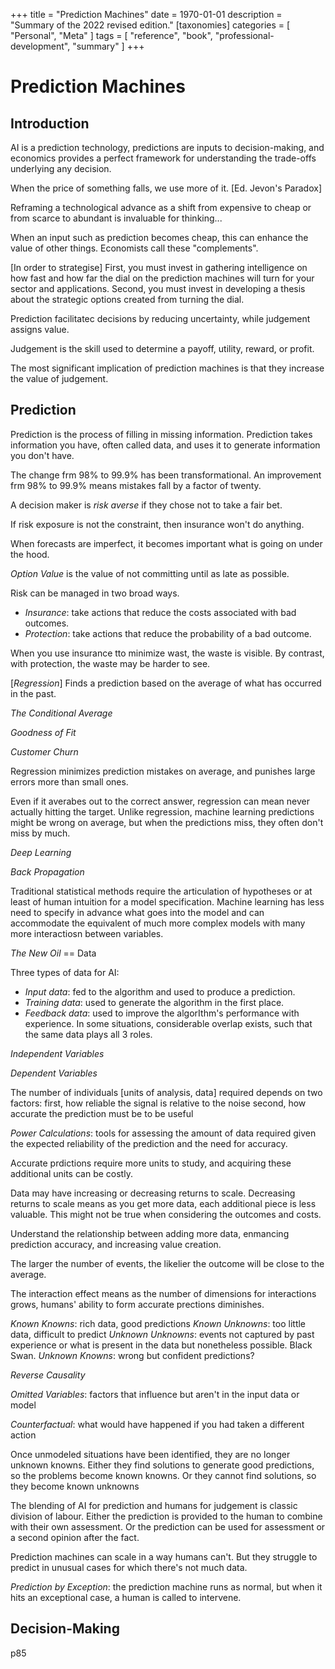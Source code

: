 +++
title = "Prediction Machines"
date = 1970-01-01
description = "Summary of the 2022 revised edition."
[taxonomies]
categories = [ "Personal", "Meta" ]
tags = [ "reference", "book", "professional-development", "summary" ]
+++

# Prediction Machines

## Introduction

AI is a prediction technology, predictions are inputs to decision-making, and economics provides a perfect framework for understanding the trade-offs underlying any decision.

When the price of something falls, we use more of it. [Ed. Jevon's Paradox]

Reframing a technological advance as a shift from expensive to cheap or from scarce to abundant is invaluable for thinking...

When an input such as prediction becomes cheap, this can enhance the value of other things. Economists call these "complements".

[In order to strategise]
First, you must invest in gathering intelligence on how fast and how far the dial on the prediction machines will turn for your sector and applications.
Second, you must invest in developing a thesis about the strategic options created from turning the dial.

Prediction facilitatec decisions by reducing uncertainty, while judgement assigns value.

Judgement is the skill used to determine a payoff, utility, reward, or profit.

The most significant implication of prediction machines is that they increase the value of judgement.

## Prediction

Prediction is the process of filling in missing information.
Prediction takes information you have, often called data, and uses it to generate information you don't have.

The change frm 98% to 99.9% has been transformational.
An improvement frm 98% to 99.9% means mistakes fall by a factor of twenty.

A decision maker is _risk averse_ if they chose not to take a fair bet.

If risk exposure is not the constraint, then insurance won't do anything.

When forecasts are imperfect, it becomes important what is going on under the hood.

_Option Value_ is the value of not committing until as late as possible.

Risk can be managed in two broad ways.
- _Insurance_: take actions that reduce the costs associated with bad outcomes.
- _Protection_: take actions that reduce the probability of a bad outcome.

When you use insurance tto minimize wast, the waste is visible.
By contrast, with protection, the waste may be harder to see.

[_Regression_] Finds a prediction based on the average of what has occurred in the past.

_The Conditional Average_

_Goodness of Fit_

_Customer Churn_

Regression minimizes prediction mistakes on average, and punishes large errors more than small ones.

Even if it averabes out to the correct answer, regression can mean never actually hitting the target.
Unlike regression, machine learning predictions might be wrong on average, but when the predictions miss, they often don't miss by much.

_Deep Learning_

_Back Propagation_

Traditional statistical methods require the articulation of hypotheses or at least of human intuition for a model specification.
Machine learning has less need to specify in advance what goes into the model and can accommodate the equivalent of much more complex models with many more interactiosn between variables.

_The New Oil_ == Data

Three types of data for AI:
- _Input data_: fed to the algorithm and used to produce a prediction.
- _Training data_: used to generate the algorithm in the first place.
- _Feedback data_: used to improve the algorIthm's performance with experience.
In some situations, considerable overlap exists, such that the same data plays all 3 roles.

_Independent Variables_

_Dependent Variables_

The number of individuals [units of analysis, data] required depends on two factors:
first, how reliable the signal is relative to the noise
second, how accurate the prediction must be to be useful

_Power Calculations_: tools for assessing the amount of data required given the expected reliability of the prediction and the need for accuracy.

Accurate prdictions require more units to study, and acquiring these additional units can be costly.

Data may have increasing or decreasing returns to scale.
Decreasing returns to scale means as you get more data, each additional piece is less valuable.
This might not be true when considering the outcomes and costs.

Understand the relationship between adding more data, enmancing prediction accuracy, and increasing value creation.

The larger the number of events, the likelier the outcome will be close to the average.

The interaction effect means as the number of dimensions for interactions grows, humans' ability to form accurate prections diminishes.

_Known Knowns_: rich data, good predictions
_Known Unknowns_: too little data, difficult to predict
_Unknown Unknowns_: events not captured by past experience or what is present in the data but nonetheless possible. Black Swan.
_Unknown Knowns_: wrong but confident predictions?

_Reverse Causality_

_Omitted Variables_: factors that influence but aren't in the input data or model

_Counterfactual_: what would have happened if you had taken a different action

Once unmodeled situations have been identified, they are no longer unknown knowns.
Either they find solutions to generate good predictions, so the problems become known knowns.
Or they cannot find solutions, so they become known unknowns

The blending of AI for prediction and humans for judgement is classic division of labour.
Either the prediction is provided to the human to combine with their own assessment.
Or the prediction can be used for assessment or a second opinion after the fact.

Prediction machines can scale in a way humans can't.
But they struggle to predict in unusual cases for which there's not much data.

_Prediction by Exception_: the prediction machine runs as normal, but when it hits an exceptional case, a human is called to intervene.

## Decision-Making

p85
